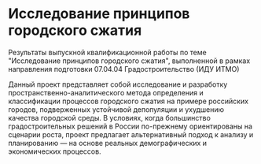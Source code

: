 # Исследование принципов городского сжатия
Результаты выпускной квалификационной работы по теме "Исследование принципов городского сжатия", выполненной в рамках направления подготовки 07.04.04 Градостроительство (ИДУ ИТМО)

Данный проект представляет собой исследование и разработку пространственно-аналитического метода определения и классификации процессов городского сжатия на примере российских городов, подверженных устойчивой депопуляции и ухудшению качества городской среды. В условиях, когда большинство градостроительных решений в России по-прежнему ориентированы на сценарии роста, проект предлагает альтернативный подход к анализу и планированию — на основе реальных демографических и экономических процессов.
